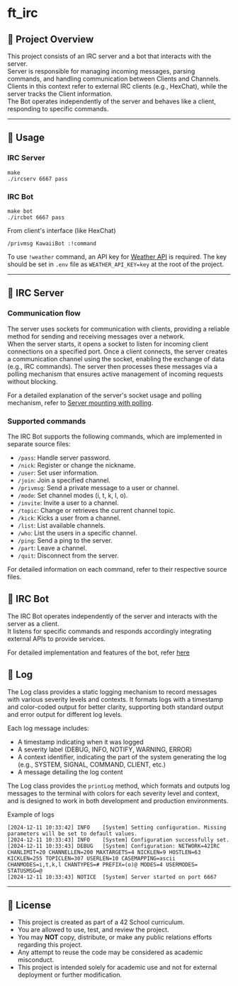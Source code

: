 # ft_irc

## 📌 Project Overview

This project consists of an IRC server and a bot that interacts with the server.   
Server is responsible for managing incoming messages, parsing commands, and handling communication between Clients and Channels. Clients in this context refer to external IRC clients (e.g., HexChat), while the server tracks the Client information.   
The Bot operates independently of the server and behaves like a client, responding to specific commands.

---
## 📌 Usage

### IRC Server

```
make
./ircserv 6667 pass
```

### IRC Bot

```
make bot
./ircbot 6667 pass
```
From client's interface (like HexChat)
```
/privmsg KawaiiBot :!command
```

To use `!weather` command, an API key for [Weather API](https://www.weatherapi.com/) is required.
The key should be set in `.env` file as `WEATHER_API_KEY=key` at the root of the project.

---
## 📌 IRC Server

### Communication flow

The server uses sockets for communication with clients, providing a reliable method for sending and receiving messages over a network.   
When the server starts, it opens a socket to listen for incoming client connections on a specified port. Once a client connects, the server creates a communication channel using the socket, enabling the exchange of data (e.g., IRC commands).
The server then processes these messages via a polling mechanism that ensures active management of incoming requests without blocking.

For a detailed explanation of the server's socket usage and polling mechanism, refer to [Server mounting with polling](./assets/MountingAnIRCServerWithPolling.md).

### Supported commands

The IRC Bot supports the following commands, which are implemented in separate source files:
- `/pass`: Handle server password.
- `/nick`: Register or change the nickname.
- `/user`: Set user information.
- `/join`: Join a specified channel.
- `/privmsg`: Send a private message to a user or channel.
- `/mode`: Set channel modes (i, t, k, l, o).
- `/invite`: Invite a user to a channel.
- `/topic`: Change or retrieves the current channel topic.
- `/kick`: Kicks a user from a channel.
- `/list`: List available channels.
- `/who`: List the users in a specific channel.
- `/ping`: Send a ping to the server.
- `/part`: Leave a channel.
- `/quit`: Disconnect from the server.    

For detailed information on each command, refer to their respective source files.


## 📌 IRC Bot

The IRC Bot operates independently of the server and interacts with the server as a client.   
It listens for specific commands and responds accordingly integrating external APIs to provide services.

For detailed implementation and features of the bot, refer [here](./assets/bot.md)

## 📌 Log

The Log class provides a static logging mechanism to record messages with various severity levels and contexts. It formats logs with a timestamp and color-coded output for better clarity, supporting both standard output and error output for different log levels.

Each log message includes:
- A timestamp indicating when it was logged
- A severity label (DEBUG, INFO, NOTIFY, WARNING, ERROR)
- A context identifier, indicating the part of the system generating the log (e.g., SYSTEM, SIGNAL, COMMAND, CLIENT, etc.)
- A message detailing the log content

The Log class provides the `printLog` method, which formats and outputs log messages to the terminal with colors for each severity level and context, and is designed to work in both development and production environments.

Example of logs
```
[2024-12-11 10:33:42] INFO    [System] Setting configuration. Missing parameters will be set to default values.
[2024-12-11 10:33:43] INFO    [System] Configuration successfully set.
[2024-12-11 10:33:43] DEBUG   [System] Configuration: NETWORK=42IRC CHANLIMIT=20 CHANNELLEN=200 MAXTARGETS=4 NICKLEN=9 HOSTLEN=63 KICKLEN=255 TOPICLEN=307 USERLEN=10 CASEMAPPING=ascii CHANMODES=i,t,k,l CHANTYPES=# PREFIX=(o)@ MODES=4 USERMODES= STATUSMSG=@ 
[2024-12-11 10:33:43] NOTICE  [System] Server started on port 6667
```

---
## 📌 License

- This project is created as part of a 42 School curriculum.
- You are allowed to use, test, and review the project.
- You may **NOT** copy, distribute, or make any public relations efforts regarding this project.
- Any attempt to reuse the code may be considered as academic misconduct.
- This project is intended solely for academic use and not for external deployment or further modification.
